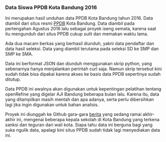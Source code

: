### Data Siswa PPDB Kota Bandung 2016

Ini merupakan hasil unduhan data PPDB Kota Bandung tahun 2016. Data diambil dari situs resmi [PPDB](http://ppdb.bandung.go.id) Kota Bandung. Data diambil pada pertengahan Agustus 2016 lalu sebagai proyek iseng semata, karena saat itu mengunduh dari situs PPDB cukup sulit dan memakan waktu lama. 

Ada dua macam berkas yang berhasil diunduh, yakni data pendaftar dan data hasil seleksi. Data yang diambil terutama pada seleksi SD ke SMP dan SMP ke SMA. 

Data ini berformat JSON dan diunduh menggunakan skrip python, yang sebenarnya hanya menjalankan perintah curl saja. Namun skrip tersebut kini sudah tidak bisa dipakai karena akses ke basis data PPDB sepertinya sudah ditutup. 

Data PPDB ini awalnya akan digunakan untuk kepentingan pelatihan tentang openRefine yang digelar AJI Bandung beberapa bulan lalu. Karena itu, data yang ditampilkan masih mentah dan apa adanya, serta perlu dibersihkan lagi jika ingin digunakan untuk bahan analisis.

Proyek ini diunggah ke Github gara-gara [berita](http://www.pikiran-rakyat.com/bandung-raya/2016/10/20/terlibat-pungli-9-kepsek-diberhentikan-5-rekomendasi-diberhentikan-382710) yang sedang ramai akhir-akhir ini, mengenai beberapa kepala sekolah di Kota Bandung yang terkena sanksi dan teguran dari wali kota. Siapa tahu data ini berguna bagi yang suka ngulik data, apalagi kini situs PPDB sudah tidak lagi menyediakan data ini.
